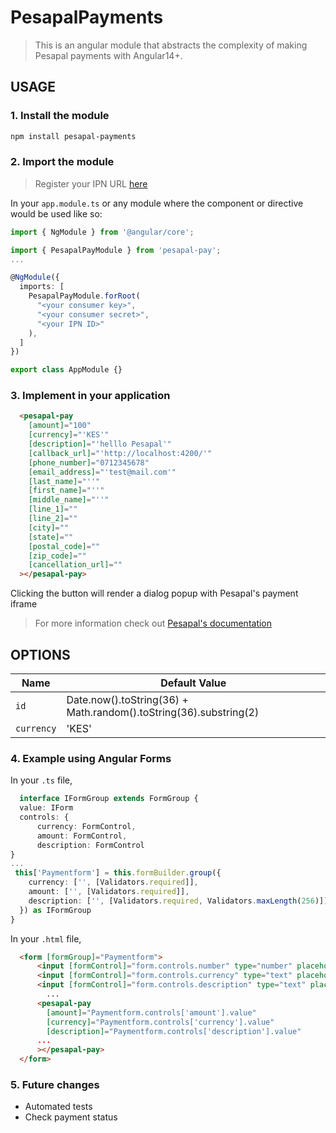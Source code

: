 # PesapalPayments


> This is an angular module that abstracts the complexity of making Pesapal payments with Angular14+.

## USAGE

### 1. Install the module
```sh
npm install pesapal-payments
```



### 2. Import the module
> Register your IPN URL [here](https://pay.pesapal.com/iframe/PesapalIframe3/IpnRegistration) 


In your `app.module.ts` or any module where the component or directive would be used like so:

```ts
import { NgModule } from '@angular/core';

import { PesapalPayModule } from 'pesapal-pay';
...

@NgModule({
  imports: [
    PesapalPayModule.forRoot(
      "<your consumer key>",
      "<your consumer secret>",
      "<your IPN ID>"
    ),
  ]
})

export class AppModule {}
```


### 3. Implement in your application
  ```html
    <pesapal-pay
      [amount]="100"  
      [currency]="'KES'" 
      [description]="'helllo Pesapal'" 
      [callback_url]="'http://localhost:4200/'" 
      [phone_number]="0712345678" 
      [email_address]="'test@mail.com'" 
      [last_name]="''" 
      [first_name]="''" 
      [middle_name]="''"
      [line_1]="" 
      [line_2]="" 
      [city]="" 
      [state]="" 
      [postal_code]="" 
      [zip_code]="" 
      [cancellation_url]=""
    ></pesapal-pay>
  ```
   Clicking the button will render a dialog popup with Pesapal's payment iframe
  > For more information check out [Pesapal's documentation](https://developer.pesapal.com)

  ## OPTIONS

| Name       | Default Value                                                     |
|------------|-------------------------------------------------------------------|
| `id`       | Date.now().toString(36) + Math.random().toString(36).substring(2) |
| `currency` | 'KES'                                                             |


  ### 4. Example using Angular Forms
  In your `.ts` file,
  ```ts
    interface IFormGroup extends FormGroup {
    value: IForm
    controls: {
        currency: FormControl,
        amount: FormControl,
        description: FormControl
  }
  ...
   this['Paymentform'] = this.formBuilder.group({
      currency: ['', [Validators.required]],
      amount: ['', [Validators.required]],
      description: ['', [Validators.required, Validators.maxLength(256)]]
    }) as IFormGroup
}
  ```
In your `.html` file,

  ```html
    <form [formGroup]="Paymentform">
        <input [formControl]="form.controls.number" type="number" placeholder="amount">
        <input [formControl]="form.controls.currency" type="text" placeholder="currency">
        <input [formControl]="form.controls.description" type="text" placeholder="description">
          ...
        <pesapal-pay
          [amount]="Paymentform.controls['amount'].value"  
          [currency]="Paymentform.controls['currency'].value" 
          [description]="Paymentform.controls['description'].value" 
        ...
        ></pesapal-pay>
    </form>
  ```


### 5. Future changes
 - Automated tests
 - Check payment status